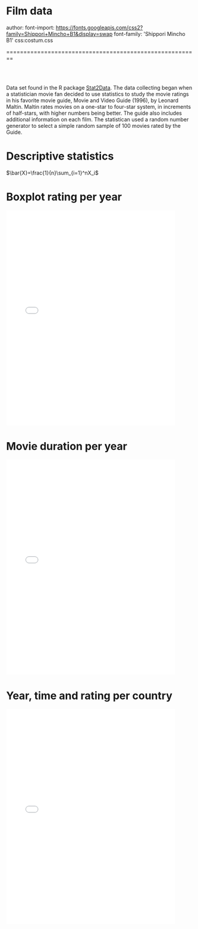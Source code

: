 
<script type="text/javascript" async
  src="https://cdnjs.cloudflare.com/ajax/libs/mathjax/2.7.5/MathJax.js?config=TeX-MML-AM_CHTML">
</script>

Film data
======
author: 
font-import: https://fonts.googleapis.com/css2?family=Shippori+Mincho+B1&display=swap
font-family: 'Shippori Mincho B1'
css:costum.css

========================================================

<br>
<br>

Data set found in the R package [Stat2Data](https://rdrr.io/rforge/Stat2Data/man/Film.html). The data collecting began when a statistician movie fan decided to use statistics to study the movie ratings in his favorite movie guide, Movie and Video Guide (1996), by Leonard Maltin. Maltin rates movies on a one-star to four-star system, in increments of half-stars, with higher numbers being better. The guide also includes additional information on each film. The statistican used a random number generator to select a simple random sample of 100 movies rated by the Guide.



Descriptive statistics
========================================================


  

$\bar{X}=\frac{1}{n}\sum_{i=1}^nX_i$

Boxplot rating per year
========================================================



<style>
	  .p_iframe iframe {
	    width:90%;
	    height:576px;
	}
	</style>
	

<div class="p_iframe">
<iframe frameborder="0" seamless='seamless' scrolling=no src="boxplots.html"></iframe>
</div>

Movie duration per year
========================================================



<style>
	  .p_iframe iframe {
	    width:90%;
	    height:576px;
	}
	</style>
	


<div class="p_iframe">
<iframe frameborder="0" seamless='seamless' scrolling=no src="scatterplot.html"></iframe>
</div>

Year, time and rating per country
========================================================



<style>
	  .p_iframe iframe {
	    width:90%;
	    height:576px;
	}
	</style>
	


<div class="p_iframe">
<iframe frameborder="0" seamless='seamless' scrolling=no src="3D.html"></iframe>
</div>




